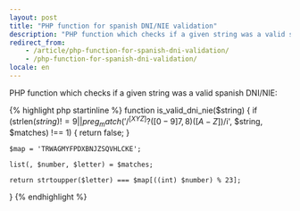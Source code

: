 ```yaml
---
layout: post
title: "PHP function for spanish DNI/NIE validation"
description: "PHP function which checks if a given string was a valid spanish DNI/NIE"
redirect_from:
    - /article/php-function-for-spanish-dni-validation/
    - /php-function-for-spanish-dni-validation/
locale: en
---
```


PHP function which checks if a given string was a valid spanish DNI/NIE:

{% highlight php startinline %}
function is_valid_dni_nie($string) {
    if (strlen($string) != 9 ||
        preg_match('/^[XYZ]?([0-9]{7,8})([A-Z])$/i', $string, $matches) !== 1) {
        return false;
    }

    $map = 'TRWAGMYFPDXBNJZSQVHLCKE';

    list(, $number, $letter) = $matches;

    return strtoupper($letter) === $map[((int) $number) % 23];
}
{% endhighlight %}
